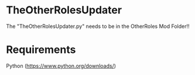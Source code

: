 # TheOtherRolesUpdater
The "TheOtherRolesUpdater.py" needs to be in the OtherRoles Mod Folder!!

# Requirements
Python (https://www.python.org/downloads/)
